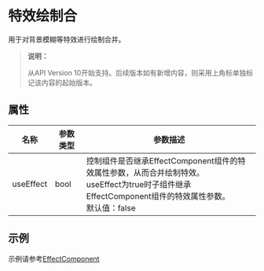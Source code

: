 # 特效绘制合

用于对背景模糊等特效进行绘制合并。

> **说明：**
>
> 从API Version 10开始支持。后续版本如有新增内容，则采用上角标单独标记该内容的起始版本。

## 属性

| 名称 | 参数类型 | 参数描述 |
| -------- | -------- | -------- |
| useEffect | bool | 控制组件是否继承EffectComponent组件的特效属性参数，从而合并绘制特效。<br/>useEffect为true时子组件继承EffectComponent组件的特效属性参数。<br/>默认值：false|

## 示例

示例请参考[EffectComponent](ts-container-effectcomponent.md)

